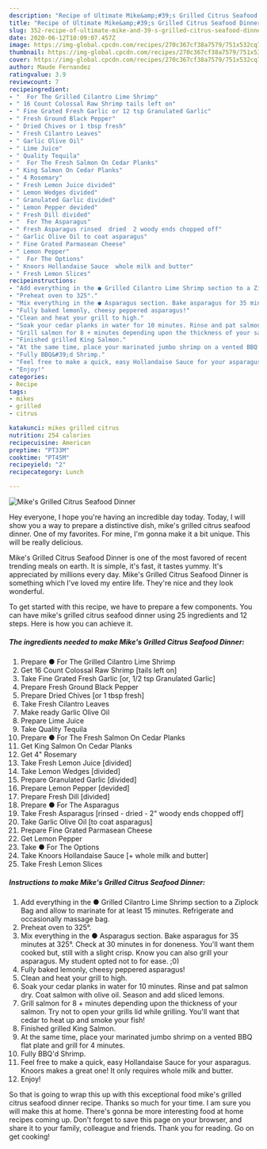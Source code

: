 ```yaml
---
description: "Recipe of Ultimate Mike&amp;#39;s Grilled Citrus Seafood Dinner"
title: "Recipe of Ultimate Mike&amp;#39;s Grilled Citrus Seafood Dinner"
slug: 352-recipe-of-ultimate-mike-and-39-s-grilled-citrus-seafood-dinner
date: 2020-06-12T10:09:07.457Z
image: https://img-global.cpcdn.com/recipes/270c367cf38a7579/751x532cq70/mikes-grilled-citrus-seafood-dinner-recipe-main-photo.jpg
thumbnail: https://img-global.cpcdn.com/recipes/270c367cf38a7579/751x532cq70/mikes-grilled-citrus-seafood-dinner-recipe-main-photo.jpg
cover: https://img-global.cpcdn.com/recipes/270c367cf38a7579/751x532cq70/mikes-grilled-citrus-seafood-dinner-recipe-main-photo.jpg
author: Maude Fernandez
ratingvalue: 3.9
reviewcount: 7
recipeingredient:
- "  For The Grilled Cilantro Lime Shrimp"
- " 16 Count Colossal Raw Shrimp tails left on"
- " Fine Grated Fresh Garlic or 12 tsp Granulated Garlic"
- " Fresh Ground Black Pepper"
- " Dried Chives or 1 tbsp fresh"
- " Fresh Cilantro Leaves"
- " Garlic Olive Oil"
- " Lime Juice"
- " Quality Tequila"
- "  For The Fresh Salmon On Cedar Planks"
- " King Salmon On Cedar Planks"
- " 4 Rosemary"
- " Fresh Lemon Juice divided"
- " Lemon Wedges divided"
- " Granulated Garlic divided"
- " Lemon Pepper devided"
- " Fresh Dill divided"
- "  For The Asparagus"
- " Fresh Asparagus rinsed  dried  2 woody ends chopped off"
- " Garlic Olive Oil to coat asparagus"
- " Fine Grated Parmasean Cheese"
- " Lemon Pepper"
- "  For The Options"
- " Knoors Hollandaise Sauce  whole milk and butter"
- " Fresh Lemon Slices"
recipeinstructions:
- "Add everything in the ● Grilled Cilantro Lime Shrimp section to a Ziplock Bag and allow to marinate for at least 15 minutes. Refrigerate and occasionally massage bag."
- "Preheat oven to 325°."
- "Mix everything in the ● Asparagus section. Bake asparagus for 35 minutes at 325°. Check at 30 minutes in for doneness. You&#39;ll want them cooked but, still with a slight crisp. Know you can also grill your asparagus. My student opted not to for ease. ;0)"
- "Fully baked lemonly, cheesy peppered asparagus!"
- "Clean and heat your grill to high."
- "Soak your cedar planks in water for 10 minutes. Rinse and pat salmon dry. Coat salmon with olive oil. Season and add sliced lemons."
- "Grill salmon for 8 + minutes depending upon the thickness of your salmon. Try not to open your grills lid while grilling. You&#39;ll want that cedar to heat up and smoke your fish!"
- "Finished grilled King Salmon."
- "At the same time, place your marinated jumbo shrimp on a vented BBQ flat plate and grill for 4 minutes."
- "Fully BBQ&#39;d Shrimp."
- "Feel free to make a quick, easy Hollandaise Sauce for your asparagus. Knoors makes a great one! It only requires whole milk and butter."
- "Enjoy!"
categories:
- Recipe
tags:
- mikes
- grilled
- citrus

katakunci: mikes grilled citrus 
nutrition: 254 calories
recipecuisine: American
preptime: "PT33M"
cooktime: "PT45M"
recipeyield: "2"
recipecategory: Lunch

---
```



![Mike&#39;s Grilled Citrus Seafood Dinner](https://img-global.cpcdn.com/recipes/270c367cf38a7579/751x532cq70/mikes-grilled-citrus-seafood-dinner-recipe-main-photo.jpg)

Hey everyone, I hope you're having an incredible day today. Today, I will show you a way to prepare a distinctive dish, mike&#39;s grilled citrus seafood dinner. One of my favorites. For mine, I'm gonna make it a bit unique. This will be really delicious.



Mike&#39;s Grilled Citrus Seafood Dinner is one of the most favored of recent trending meals on earth. It is simple, it's fast, it tastes yummy. It's appreciated by millions every day. Mike&#39;s Grilled Citrus Seafood Dinner is something which I've loved my entire life. They're nice and they look wonderful.


To get started with this recipe, we have to prepare a few components. You can have mike&#39;s grilled citrus seafood dinner using 25 ingredients and 12 steps. Here is how you can achieve it.

<!--inarticleads1-->

##### The ingredients needed to make Mike&#39;s Grilled Citrus Seafood Dinner:

1. Prepare  ● For The Grilled Cilantro Lime Shrimp
1. Get  16 Count Colossal Raw Shrimp [tails left on]
1. Take  Fine Grated Fresh Garlic [or, 1/2 tsp Granulated Garlic]
1. Prepare  Fresh Ground Black Pepper
1. Prepare  Dried Chives [or 1 tbsp fresh]
1. Take  Fresh Cilantro Leaves
1. Make ready  Garlic Olive Oil
1. Prepare  Lime Juice
1. Take  Quality Tequila
1. Prepare  ● For The Fresh Salmon On Cedar Planks
1. Get  King Salmon On Cedar Planks
1. Get  4&#34; Rosemary
1. Take  Fresh Lemon Juice [divided]
1. Take  Lemon Wedges [divided]
1. Prepare  Granulated Garlic [divided]
1. Prepare  Lemon Pepper [devided]
1. Prepare  Fresh Dill [divided]
1. Prepare  ● For The Asparagus
1. Take  Fresh Asparagus [rinsed - dried - 2&#34; woody ends chopped off]
1. Take  Garlic Olive Oil [to coat asparagus]
1. Prepare  Fine Grated Parmasean Cheese
1. Get  Lemon Pepper
1. Take  ● For The Options
1. Take  Knoors Hollandaise Sauce [+ whole milk and butter]
1. Take  Fresh Lemon Slices




<!--inarticleads2-->

##### Instructions to make Mike&#39;s Grilled Citrus Seafood Dinner:

1. Add everything in the ● Grilled Cilantro Lime Shrimp section to a Ziplock Bag and allow to marinate for at least 15 minutes. Refrigerate and occasionally massage bag.
1. Preheat oven to 325°.
1. Mix everything in the ● Asparagus section. Bake asparagus for 35 minutes at 325°. Check at 30 minutes in for doneness. You&#39;ll want them cooked but, still with a slight crisp. Know you can also grill your asparagus. My student opted not to for ease. ;0)
1. Fully baked lemonly, cheesy peppered asparagus!
1. Clean and heat your grill to high.
1. Soak your cedar planks in water for 10 minutes. Rinse and pat salmon dry. Coat salmon with olive oil. Season and add sliced lemons.
1. Grill salmon for 8 + minutes depending upon the thickness of your salmon. Try not to open your grills lid while grilling. You&#39;ll want that cedar to heat up and smoke your fish!
1. Finished grilled King Salmon.
1. At the same time, place your marinated jumbo shrimp on a vented BBQ flat plate and grill for 4 minutes.
1. Fully BBQ&#39;d Shrimp.
1. Feel free to make a quick, easy Hollandaise Sauce for your asparagus. Knoors makes a great one! It only requires whole milk and butter.
1. Enjoy!




So that is going to wrap this up with this exceptional food mike&#39;s grilled citrus seafood dinner recipe. Thanks so much for your time. I am sure you will make this at home. There's gonna be more interesting food at home recipes coming up. Don't forget to save this page on your browser, and share it to your family, colleague and friends. Thank you for reading. Go on get cooking!
